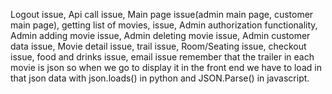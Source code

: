 Logout issue,
Api call issue,
Main page issue(admin main page, customer main page),
getting list of movies, issue,
Admin authorization functionality,
Admin adding movie issue,
Admin deleting movie issue,
Admin customer data issue,
Movie detail issue,
trail issue,
Room/Seating issue,
checkout issue,
food and drinks issue,
email issue
remember that the trailer in each movie is json so when we go to display it in the front end we have to load in that json data with json.loads() in python and JSON.Parse() in javascript.

